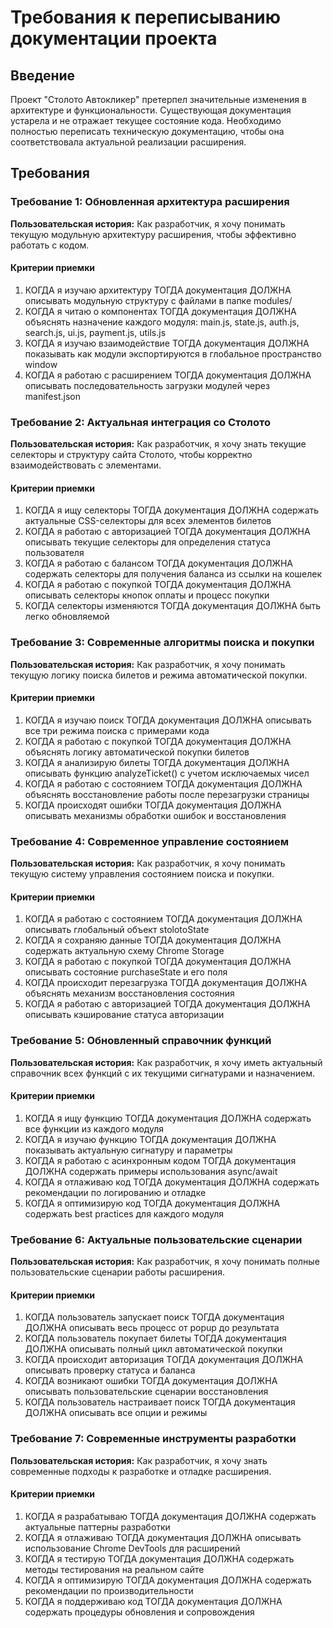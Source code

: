 # Требования к переписыванию документации проекта

## Введение

Проект "Столото Автокликер" претерпел значительные изменения в архитектуре и функциональности. Существующая документация устарела и не отражает текущее состояние кода. Необходимо полностью переписать техническую документацию, чтобы она соответствовала актуальной реализации расширения.

## Требования

### Требование 1: Обновленная архитектура расширения

**Пользовательская история:** Как разработчик, я хочу понимать текущую модульную архитектуру расширения, чтобы эффективно работать с кодом.

#### Критерии приемки

1. КОГДА я изучаю архитектуру ТОГДА документация ДОЛЖНА описывать модульную структуру с файлами в папке modules/
2. КОГДА я читаю о компонентах ТОГДА документация ДОЛЖНА объяснять назначение каждого модуля: main.js, state.js, auth.js, search.js, ui.js, payment.js, utils.js
3. КОГДА я изучаю взаимодействие ТОГДА документация ДОЛЖНА показывать как модули экспортируются в глобальное пространство window
4. КОГДА я работаю с расширением ТОГДА документация ДОЛЖНА описывать последовательность загрузки модулей через manifest.json

### Требование 2: Актуальная интеграция со Столото

**Пользовательская история:** Как разработчик, я хочу знать текущие селекторы и структуру сайта Столото, чтобы корректно взаимодействовать с элементами.

#### Критерии приемки

1. КОГДА я ищу селекторы ТОГДА документация ДОЛЖНА содержать актуальные CSS-селекторы для всех элементов билетов
2. КОГДА я работаю с авторизацией ТОГДА документация ДОЛЖНА описывать текущие селекторы для определения статуса пользователя
3. КОГДА я работаю с балансом ТОГДА документация ДОЛЖНА содержать селекторы для получения баланса из ссылки на кошелек
4. КОГДА я работаю с покупкой ТОГДА документация ДОЛЖНА описывать селекторы кнопок оплаты и процесс покупки
5. КОГДА селекторы изменяются ТОГДА документация ДОЛЖНА быть легко обновляемой

### Требование 3: Современные алгоритмы поиска и покупки

**Пользовательская история:** Как разработчик, я хочу понимать текущую логику поиска билетов и режима автоматической покупки.

#### Критерии приемки

1. КОГДА я изучаю поиск ТОГДА документация ДОЛЖНА описывать все три режима поиска с примерами кода
2. КОГДА я работаю с покупкой ТОГДА документация ДОЛЖНА объяснять логику автоматической покупки билетов
3. КОГДА я анализирую билеты ТОГДА документация ДОЛЖНА описывать функцию analyzeTicket() с учетом исключаемых чисел
4. КОГДА я работаю с состоянием ТОГДА документация ДОЛЖНА объяснять восстановление работы после перезагрузки страницы
5. КОГДА происходят ошибки ТОГДА документация ДОЛЖНА описывать механизмы обработки ошибок и восстановления

### Требование 4: Современное управление состоянием

**Пользовательская история:** Как разработчик, я хочу понимать текущую систему управления состоянием поиска и покупки.

#### Критерии приемки

1. КОГДА я работаю с состоянием ТОГДА документация ДОЛЖНА описывать глобальный объект stolotoState
2. КОГДА я сохраняю данные ТОГДА документация ДОЛЖНА содержать актуальную схему Chrome Storage
3. КОГДА я работаю с покупкой ТОГДА документация ДОЛЖНА описывать состояние purchaseState и его поля
4. КОГДА происходит перезагрузка ТОГДА документация ДОЛЖНА объяснять механизм восстановления состояния
5. КОГДА я работаю с авторизацией ТОГДА документация ДОЛЖНА описывать кэширование статуса авторизации

### Требование 5: Обновленный справочник функций

**Пользовательская история:** Как разработчик, я хочу иметь актуальный справочник всех функций с их текущими сигнатурами и назначением.

#### Критерии приемки

1. КОГДА я ищу функцию ТОГДА документация ДОЛЖНА содержать все функции из каждого модуля
2. КОГДА я изучаю функцию ТОГДА документация ДОЛЖНА показывать актуальную сигнатуру и параметры
3. КОГДА я работаю с асинхронным кодом ТОГДА документация ДОЛЖНА содержать примеры использования async/await
4. КОГДА я отлаживаю код ТОГДА документация ДОЛЖНА содержать рекомендации по логированию и отладке
5. КОГДА я оптимизирую код ТОГДА документация ДОЛЖНА содержать best practices для каждого модуля

### Требование 6: Актуальные пользовательские сценарии

**Пользовательская история:** Как разработчик, я хочу понимать полные пользовательские сценарии работы расширения.

#### Критерии приемки

1. КОГДА пользователь запускает поиск ТОГДА документация ДОЛЖНА описывать весь процесс от popup до результата
2. КОГДА пользователь покупает билеты ТОГДА документация ДОЛЖНА описывать полный цикл автоматической покупки
3. КОГДА происходит авторизация ТОГДА документация ДОЛЖНА описывать проверку статуса и баланса
4. КОГДА возникают ошибки ТОГДА документация ДОЛЖНА описывать пользовательские сценарии восстановления
5. КОГДА пользователь настраивает поиск ТОГДА документация ДОЛЖНА описывать все опции и режимы

### Требование 7: Современные инструменты разработки

**Пользовательская история:** Как разработчик, я хочу знать современные подходы к разработке и отладке расширения.

#### Критерии приемки

1. КОГДА я разрабатываю ТОГДА документация ДОЛЖНА содержать актуальные паттерны разработки
2. КОГДА я отлаживаю ТОГДА документация ДОЛЖНА описывать использование Chrome DevTools для расширений
3. КОГДА я тестирую ТОГДА документация ДОЛЖНА содержать методы тестирования на реальном сайте
4. КОГДА я оптимизирую ТОГДА документация ДОЛЖНА содержать рекомендации по производительности
5. КОГДА я поддерживаю код ТОГДА документация ДОЛЖНА содержать процедуры обновления и сопровождения